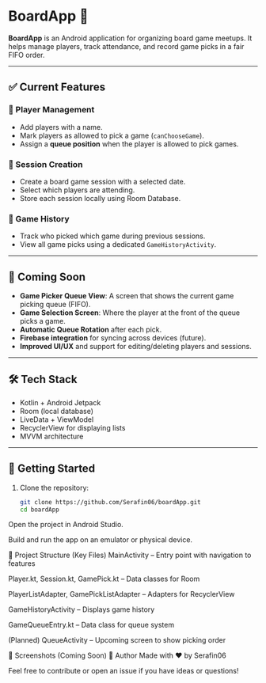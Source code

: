 # BoardApp 🎲

**BoardApp** is an Android application for organizing board game meetups. It helps manage players, track attendance, and record game picks in a fair FIFO order.

---

## ✅ Current Features

### 👥 Player Management
- Add players with a name.
- Mark players as allowed to pick a game (`canChooseGame`).
- Assign a **queue position** when the player is allowed to pick games.

### 📅 Session Creation
- Create a board game session with a selected date.
- Select which players are attending.
- Store each session locally using Room Database.

### 📜 Game History
- Track who picked which game during previous sessions.
- View all game picks using a dedicated `GameHistoryActivity`.

---

## 🔄 Coming Soon
- **Game Picker Queue View**: A screen that shows the current game picking queue (FIFO).
- **Game Selection Screen**: Where the player at the front of the queue picks a game.
- **Automatic Queue Rotation** after each pick.
- **Firebase integration** for syncing across devices (future).
- **Improved UI/UX** and support for editing/deleting players and sessions.

---

## 🛠️ Tech Stack

- Kotlin + Android Jetpack
- Room (local database)
- LiveData + ViewModel
- RecyclerView for displaying lists
- MVVM architecture

---

## 🚀 Getting Started

1. Clone the repository:
   ```bash
   git clone https://github.com/Serafin06/boardApp.git
   cd boardApp
Open the project in Android Studio.

Build and run the app on an emulator or physical device.

📂 Project Structure (Key Files)
MainActivity – Entry point with navigation to features

Player.kt, Session.kt, GamePick.kt – Data classes for Room

PlayerListAdapter, GamePickListAdapter – Adapters for RecyclerView

GameHistoryActivity – Displays game history

GameQueueEntry.kt – Data class for queue system

(Planned) QueueActivity – Upcoming screen to show picking order

📸 Screenshots (Coming Soon)
👤 Author
Made with ❤️ by Serafin06

Feel free to contribute or open an issue if you have ideas or questions!
